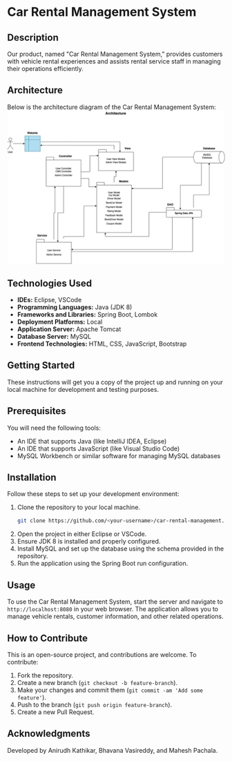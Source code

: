 
# Car Rental Management System

## Description
Our product, named "Car Rental Management System," provides customers with vehicle rental experiences and assists rental service staff in managing their operations efficiently.

## Architecture
Below is the architecture diagram of the Car Rental Management System:
![Architecture Diagram](https://github.com/maheshp2580/car_rental_management/blob/main/CarRentalManagement/src/Architecture%20Diagram.jpg?raw=true)




## Technologies Used
- **IDEs:** Eclipse, VSCode
- **Programming Languages:** Java (JDK 8)
- **Frameworks and Libraries:** Spring Boot, Lombok
- **Deployment Platforms:** Local
- **Application Server:** Apache Tomcat
- **Database Server:** MySQL
- **Frontend Technologies:** HTML, CSS, JavaScript, Bootstrap

## Getting Started
These instructions will get you a copy of the project up and running on your local machine for development and testing purposes.

## Prerequisites
You will need the following tools:
- An IDE that supports Java (like IntelliJ IDEA, Eclipse)
- An IDE that supports JavaScript (like Visual Studio Code)
- MySQL Workbench or similar software for managing MySQL databases

## Installation
Follow these steps to set up your development environment:

1. Clone the repository to your local machine.
   ```bash
   git clone https://github.com/<your-username>/car-rental-management.git
   ```
2. Open the project in either Eclipse or VSCode.
3. Ensure JDK 8 is installed and properly configured.
4. Install MySQL and set up the database using the schema provided in the repository.
5. Run the application using the Spring Boot run configuration.

## Usage
To use the Car Rental Management System, start the server and navigate to `http://localhost:8080` in your web browser. The application allows you to manage vehicle rentals, customer information, and other related operations.

## How to Contribute
This is an open-source project, and contributions are welcome. To contribute:

1. Fork the repository.
2. Create a new branch (`git checkout -b feature-branch`).
3. Make your changes and commit them (`git commit -am 'Add some feature'`).
4. Push to the branch (`git push origin feature-branch`).
5. Create a new Pull Request.

## Acknowledgments
Developed by Anirudh Kathikar, Bhavana Vasireddy, and Mahesh Pachala.

